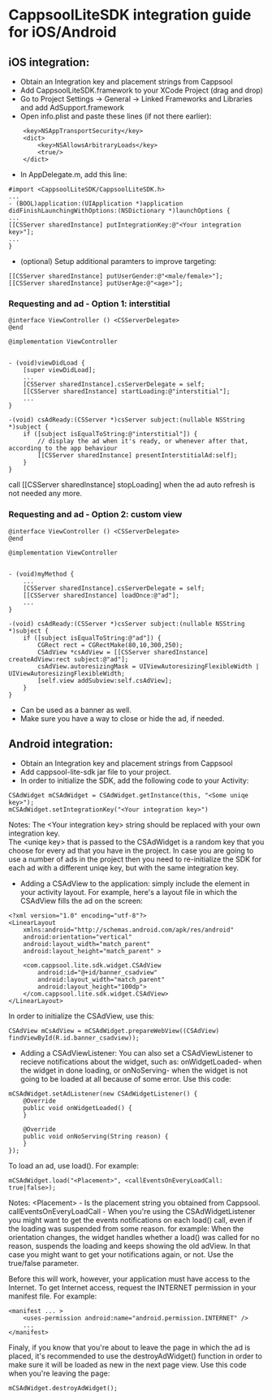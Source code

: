 # CappsoolLiteSDK integration guide for iOS/Android

## iOS integration:

* Obtain an Integration key and placement strings from Cappsool
* Add CappsoolLiteSDK.framework to your XCode Project (drag and drop)
* Go to Project Settings -> General -> Linked Frameworks and Libraries and add AdSupport.framework
* Open info.plist and paste these lines (if not there earlier):
```
    <key>NSAppTransportSecurity</key>
    <dict>
        <key>NSAllowsArbitraryLoads</key>
        <true/>
    </dict>
```
* In <your>AppDelegate.m, add this line:
```
#import <CappsoolLiteSDK/CappsoolLiteSDK.h>
...
- (BOOL)application:(UIApplication *)application didFinishLaunchingWithOptions:(NSDictionary *)launchOptions {
...
[[CSServer sharedInstance] putIntegrationKey:@"<Your integration key>"];
...
}
```
* (optional) Setup additional paramters to improve targeting:
```
[[CSServer sharedInstance] putUserGender:@"<male/female>"];
[[CSServer sharedInstance] putUserAge:@"<age>"];
```
### Requesting and ad - Option 1: interstitial


```
@interface ViewController () <CSServerDelegate>
@end

@implementation ViewController


- (void)viewDidLoad {
    [super viewDidLoad];
    ...
    [CSServer sharedInstance].csServerDelegate = self;
    [[CSServer sharedInstance] startLoading:@"interstitial"];
    ...
}

-(void) csAdReady:(CSServer *)csServer subject:(nullable NSString *)subject {
    if ([subject isEqualToString:@"interstitial"]) {
        // display the ad when it's ready, or whenever after that, according to the app behaviour
        [[CSServer sharedInstance] presentInterstitialAd:self];
    }
}
```

call [[CSServer sharedInstance] stopLoading] when the ad auto refresh is not needed any more.

### Requesting and ad - Option 2: custom view

```
@interface ViewController () <CSServerDelegate>
@end

@implementation ViewController


- (void)myMethod {
    ...
    [CSServer sharedInstance].csServerDelegate = self;
    [[CSServer sharedInstance] loadOnce:@"ad"];
    ...
}

-(void) csAdReady:(CSServer *)csServer subject:(nullable NSString *)subject {
    if ([subject isEqualToString:@"ad"]) {
        CGRect rect = CGRectMake(80,10,300,250);
        CSAdView *csAdView = [[CSServer sharedInstance] createAdView:rect subject:@"ad"];
        csAdView.autoresizingMask = UIViewAutoresizingFlexibleWidth | UIViewAutoresizingFlexibleWidth;
        [self.view addSubview:self.csAdView];
    }
}
```
* Can be used as a banner as well.
* Make sure you have a way to close or hide the ad, if needed.





## Android integration:

* Obtain an Integration key and placement strings from Cappsool
* Add cappsool-lite-sdk jar file to your project.
* In order to initialize the SDK, add the following code to your Activity:
```
CSAdWidget mCSAdWidget = CSAdWidget.getInstance(this, "<Some uniqe key>");
mCSAdWidget.setIntegrationKey("<Your integration key>")
```
Notes: The \<Your integration key\> string should be replaced with your own integration key.  
The \<uniqe key\> that is passed to the CSAdWidget is a random key that you choose for every ad that you have in the project.
In case you are going to use a number of ads in the project then you need to re-initialize the SDK for each ad with a different uniqe key, but with the same integration key.

* Adding a CSAdView to the application:  simply include the <CSAdView> element in your activity layout. For example, here's a layout file in which the CSAdView  fills the ad on the screen:
```
<?xml version="1.0" encoding="utf-8"?>
<LinearLayout
    xmlns:android="http://schemas.android.com/apk/res/android"
    android:orientation="vertical"
    android:layout_width="match_parent"
    android:layout_height="match_parent" >

    <com.cappsool.lite.sdk.widget.CSAdView
        android:id="@+id/banner_csadview"
        android:layout_width="match_parent"
        android:layout_height="100dp">
    </com.cappsool.lite.sdk.widget.CSAdView>
</LinearLayout>
```
In order to initialize the CSAdView, use this:
```
CSAdView mCsAdView = mCSAdWidget.prepareWebView((CSAdView) findViewById(R.id.banner_csadview));
```
* Adding a CSAdViewListener:
You can also set a CSAdViewListener to recieve notifications about the widget, such as:
onWidgetLoaded- when the widget in done loading,
or onNoServing- when the widget is not going to be loaded at all because of some error.
Use this code:
```
mCSAdWidget.setAdListener(new CSAdWidgetListener() {
    @Override
    public void onWidgetLoaded() {
    }
    
    @Override
    public void onNoServing(String reason) {
    }
});
```
To load an ad, use load(). For example:
```
mCSAdWidget.load("<Placement>", <callEventsOnEveryLoadCall: true|false>);
```
Notes: \<Placement\> - Is the placement string you obtained from Cappsool.
callEventsOnEveryLoadCall - When you're using the CSAdWidgetListener you might want to get the events notifications on each load() call, even if the loading was suspended from some reason. for example: When the orientation changes, the widget handles whether a load() was called for no reason, suspends the loading and keeps showing the old adView. In that case you might want to get your notifications again, or not. Use the true/false parameter.


Before this will work, however, your application must have access to the Internet. To get Internet access, request the INTERNET permission in your manifest file. For example:
```
<manifest ... >
    <uses-permission android:name="android.permission.INTERNET" />
    ...
</manifest>
```

Finaly, if you know that you're about to leave the page in which the ad is placed, it's recommended to use the destroyAdWidget() function in order to make sure it will be loaded as new in the next page view.
Use this code when you're leaving the page:
```
mCSAdWidget.destroyAdWidget();
```
